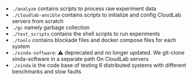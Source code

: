 * `./analyze` contains scripts to process raw experiment data
* `./cloudlab-ansible` contains scripts to initialize and config CloudLab servers from scratch
* `./gc` namely garbage collection
* `./test_scripts` contains the shell scripts to run experiments
* `./tools` contains blockade files and docker compose files for each system
* `./xinda-software`: :warning: deprecated and no longer updated. We git-clone xinda-software in a separate path On CloudLab servers
* `./xinda` is the code base of testing 6 distributed systems with different benchmarks and slow faults
